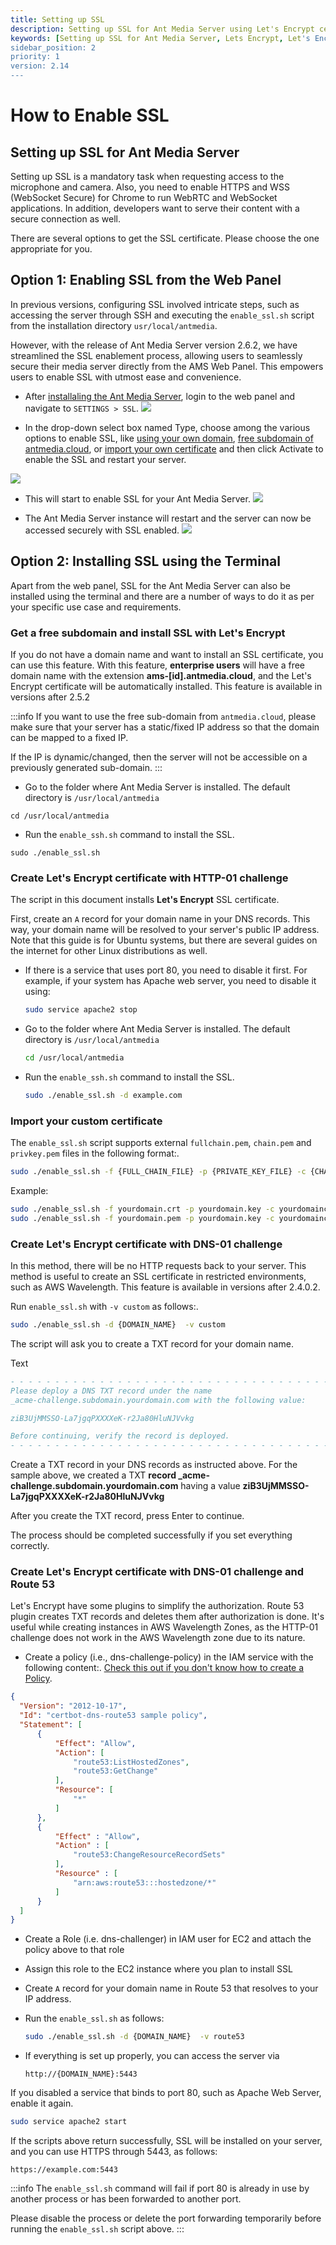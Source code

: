 ```yaml
---
title: Setting up SSL
description: Setting up SSL for Ant Media Server using Let's Encrypt certificate.
keywords: [Setting up SSL for Ant Media Server, Lets Encrypt, Let's Encrypt Certificate, Ant Media Server Documentation, Ant Media Server Tutorials, SSL]
sidebar_position: 2
priority: 1
version: 2.14
---
```


# How to Enable SSL

## Setting up SSL for Ant Media Server

Setting up SSL is a mandatory task when requesting access to the microphone and camera. Also, you need to enable HTTPS and WSS (WebSocket Secure) for Chrome to run WebRTC and WebSocket applications. In addition, developers want to serve their content with a secure connection as well.

There are several options to get the SSL certificate. Please choose the one appropriate for you.

## Option 1: Enabling SSL from the Web Panel

In previous versions, configuring SSL involved intricate steps, such as accessing the server through SSH and executing the `enable_ssl.sh` script from the installation directory `usr/local/antmedia`.

However, with the release of Ant Media Server version 2.6.2, we have streamlined the SSL enablement process, allowing users to seamlessly secure their media server directly from the AMS Web Panel. This empowers users to enable SSL with utmost ease and convenience.

- After [installaling the Ant Media Server](https://antmedia.io/docs/guides/installing-on-linux/installing-ams-on-linux/), login to the web panel and navigate to `SETTINGS > SSL`.
![](@site/static/img/ssl-webpanel/ssl-settings.png)

- In the drop-down select box named Type, choose among the various options to enable SSL, like [using your own domain](https://antmedia.io/docs/guides/installing-on-linux/setting-up-ssl/#create-lets-encrypt-certificate-with-http-01-challenge), [free subdomain of antmedia.cloud](https://antmedia.io/docs/guides/installing-on-linux/setting-up-ssl/#get-a-free-subdomain-and-install-ssl-with-lets-encrypt), or [import your own certificate](https://antmedia.io/docs/guides/installing-on-linux/setting-up-ssl/#import-your-custom-certificate) and then click Activate to enable the SSL and restart your server.

![](@site/static/img/ssl-webpanel/ssl-options.png)

- This will start to enable SSL for your Ant Media Server.
![](@site/static/img/ssl-webpanel/enabling-ssl.png)

- The Ant Media Server instance will restart and the server can now be accessed securely with SSL enabled.
![](@site/static/img/ssl-webpanel/ssl-status.png)

## Option 2: Installing SSL using the Terminal

Apart from the web panel, SSL for the Ant Media Server can also be installed using the terminal and there are a number of ways to do it as per your specific use case and requirements.

### Get a free subdomain and install SSL with Let's Encrypt

If you do not have a domain name and want to install an SSL certificate, you can use this feature. With this feature, **enterprise users** will have a free domain name with the extension **ams-[id].antmedia.cloud**, and the Let's Encrypt certificate will be automatically installed. This feature is available in versions after 2.5.2

:::info
If you want to use the free sub-domain from `antmedia.cloud`, please make sure that your server has a static/fixed IP address so that the domain can be mapped to a fixed IP.

If the IP is dynamic/changed, then the server will not be accessible on a previously generated sub-domain.
:::

- Go to the folder where Ant Media Server is installed. The default directory is `/usr/local/antmedia`

```shell
cd /usr/local/antmedia
```
- Run the `enable_ssh.sh` command to install the SSL.

```shell
sudo ./enable_ssl.sh
```

### Create Let's Encrypt certificate with HTTP-01 challenge

The script in this document installs **Let's Encrypt** SSL certificate.

First, create an `A` record for your domain name in your DNS records. This way, your domain name will be resolved to your server's public IP address. Note that this guide is for Ubuntu systems, but there are several guides on the internet for other Linux distributions as well.

- If there is a service that uses port 80, you need to disable it first. For example, if your system has Apache web server, you need to disable it using:

  ```bash
  sudo service apache2 stop
  ```

- Go to the folder where Ant Media Server is installed. The default directory is `/usr/local/antmedia`

  ```bash
  cd /usr/local/antmedia
  ```
  
- Run the `enable_ssh.sh` command to install the SSL.

  ```bash
  sudo ./enable_ssl.sh -d example.com
  ```

### Import your custom certificate

The `enable_ssl.sh` script supports external `fullchain.pem`, `chain.pem` and `privkey.pem` files in the following format:.

```bash
sudo ./enable_ssl.sh -f {FULL_CHAIN_FILE} -p {PRIVATE_KEY_FILE} -c {CHAIN_FILE} -d {DOMAIN_NAME} 
```

Example:

```bash
sudo ./enable_ssl.sh -f yourdomain.crt -p yourdomain.key -c yourdomainchain.crt -d yourdomain.com
sudo ./enable_ssl.sh -f yourdomain.pem -p yourdomain.key -c yourdomainchain.pem -d yourdomain.com
```

### Create Let's Encrypt certificate with DNS-01 challenge

In this method, there will be no HTTP requests back to your server. This method is useful to create an SSL certificate in restricted environments, such as AWS Wavelength. This feature is available in versions after 2.4.0.2.

Run `enable_ssl.sh` with `-v custom` as follows:.

```bash
sudo ./enable_ssl.sh -d {DOMAIN_NAME}  -v custom
```

The script will ask you to create a TXT record for your domain name.

Text

```comments
- - - - - - - - - - - - - - - - - - - - - - - - - - - - - - - - - - - - - - - -
Please deploy a DNS TXT record under the name
_acme-challenge.subdomain.yourdomain.com with the following value:

ziB3UjMMSSO-La7jgqPXXXXeK-r2Ja80HluNJVvkg

Before continuing, verify the record is deployed.
- - - - - - - - - - - - - - - - - - - - - - - - - - - - - - - - - - - - - - - -
```

Create a TXT record in your DNS records as instructed above. For the sample above, we created a TXT **record _acme-challenge.subdomain.yourdomain.com** having a value **ziB3UjMMSSO-La7jgqPXXXXeK-r2Ja80HluNJVvkg**

After you create the TXT record, press Enter to continue.

The process should be completed successfully if you set everything correctly.

### Create Let's Encrypt certificate with DNS-01 challenge and Route 53

Let's Encrypt have some plugins to simplify the authorization. Route 53 plugin creates TXT records and deletes them after authorization is done. It's useful while creating instances in AWS Wavelength Zones, as the HTTP-01 challenge does not work in the AWS Wavelength zone due to its nature.

- Create a policy (i.e., dns-challenge-policy) in the IAM service with the following content:. [Check this out if you don't know how to create a Policy](https://docs.aws.amazon.com/apigateway/latest/developerguide/api-gateway-create-and-attach-iam-policy.html).


```json
{
  "Version": "2012-10-17",
  "Id": "certbot-dns-route53 sample policy",
  "Statement": [
      {
          "Effect": "Allow",
          "Action": [
              "route53:ListHostedZones",
              "route53:GetChange"
          ],
          "Resource": [
              "*"
          ]
      },
      {
          "Effect" : "Allow",
          "Action" : [
              "route53:ChangeResourceRecordSets"
          ],
          "Resource" : [
              "arn:aws:route53:::hostedzone/*"
          ]
      }
  ]
}
```

- Create a Role (i.e. dns-challenger) in IAM user for EC2 and attach the policy above to that role
- Assign this role to the EC2 instance where you plan to install SSL
- Create `A` record for your domain name in Route 53 that resolves to your IP address.
- Run the `enable_ssl.sh` as follows:

    ```bash
    sudo ./enable_ssl.sh -d {DOMAIN_NAME}  -v route53
    ```

- If everything is set up properly, you can access the server via 

    `http://{DOMAIN_NAME}:5443`

If you disabled a service that binds to port 80, such as Apache Web Server, enable it again.

```bash
sudo service apache2 start
```

If the scripts above return successfully, SSL will be installed on your server, and you can use HTTPS through 5443, as follows:

```link
https://example.com:5443
```

:::info
The `enable_ssl.sh` command will fail if port 80 is already in use by another process or has been forwarded to another port.

Please disable the process or delete the port forwarding temporarily before running the `enable_ssl.sh` script above.
:::
